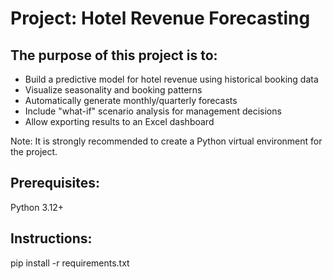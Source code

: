 # Project: Hotel Revenue Forecasting

## The purpose of this project is to:

- Build a predictive model for hotel revenue using historical booking data
- Visualize seasonality and booking patterns
- Automatically generate monthly/quarterly forecasts
- Include "what-if" scenario analysis for management decisions
- Allow exporting results to an Excel dashboard

Note: It is strongly recommended to create a Python virtual environment for the project.

## Prerequisites:
Python 3.12+

## Instructions:
pip install -r requirements.txt
